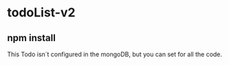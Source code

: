 # todoList-v2
## npm  install
This Todo isn´t configured in the mongoDB, but you can set for all the code. 

